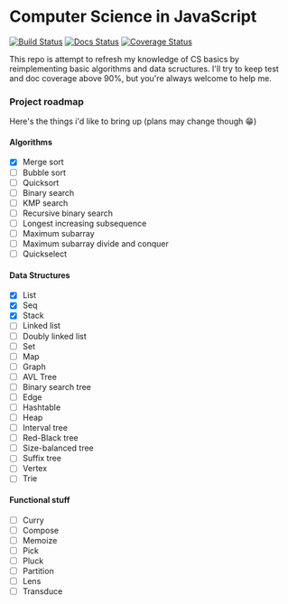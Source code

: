 # Computer Science in JavaScript

[![Build Status](https://travis-ci.org/olegakbarov/cs-in-js.svg?branch=master)](https://travis-ci.org/olegakbarov/cs-in-js)
[![Docs Status](http://olegakbarov.com/computer-science-in-javascript/badge.svg)](http://olegakbarov.com/cs-in-js/source.html)
[![Coverage Status](https://coveralls.io/repos/github/olegakbarov/computer-science-in-javascript/badge.svg?branch=master)](https://coveralls.io/github/olegakbarov/computer-science-in-javascript?branch=master)

This repo is attempt to refresh my knowledge of CS basics by reimplementing basic algorithms and data scructures. I'll try to keep test and doc coverage above 90%, but you're always welcome to help me.

### Project roadmap

Here's the things i'd like to bring up (plans may change though 😁)

#### Algorithms

- [x] Merge sort
- [ ] Bubble sort
- [ ] Quicksort
- [ ] Binary search
- [ ] KMP search
- [ ] Recursive binary search
- [ ] Longest increasing subsequence
- [ ] Maximum subarray
- [ ] Maximum subarray divide and conquer
- [ ] Quickselect

#### Data Structures

- [x] List
- [x] Seq
- [x] Stack
- [ ] Linked list
- [ ] Doubly linked list
- [ ] Set
- [ ] Map
- [ ] Graph
- [ ] AVL Tree
- [ ] Binary search tree
- [ ] Edge
- [ ] Hashtable
- [ ] Heap
- [ ] Interval tree
- [ ] Red-Black tree
- [ ] Size-balanced tree
- [ ] Suffix tree
- [ ] Vertex
- [ ] Trie

#### Functional stuff

- [ ] Curry
- [ ] Compose
- [ ] Memoize
- [ ] Pick
- [ ] Pluck
- [ ] Partition
- [ ] Lens
- [ ] Transduce
